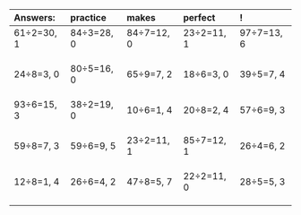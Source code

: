 | Answers: | practice | makes | perfect | ! |
| :--- | :--- | :--- | :--- | :--- |
| 61÷2=30, 1 | 84÷3=28, 0 | 84÷7=12, 0 | 23÷2=11, 1 | 97÷7=13, 6 | 
|   |   |   |   |   | 
|   |   |   |   |   | 
|   |   |   |   |   | 
| 24÷8=3, 0 | 80÷5=16, 0 | 65÷9=7, 2 | 18÷6=3, 0 | 39÷5=7, 4 | 
|   |   |   |   |   | 
|   |   |   |   |   | 
|   |   |   |   |   | 
| 93÷6=15, 3 | 38÷2=19, 0 | 10÷6=1, 4 | 20÷8=2, 4 | 57÷6=9, 3 | 
|   |   |   |   |   | 
|   |   |   |   |   | 
|   |   |   |   |   | 
| 59÷8=7, 3 | 59÷6=9, 5 | 23÷2=11, 1 | 85÷7=12, 1 | 26÷4=6, 2 | 
|   |   |   |   |   | 
|   |   |   |   |   | 
|   |   |   |   |   | 
| 12÷8=1, 4 | 26÷6=4, 2 | 47÷8=5, 7 | 22÷2=11, 0 | 28÷5=5, 3 | 
|   |   |   |   |   | 
|   |   |   |   |   | 
|   |   |   |   |   | 
